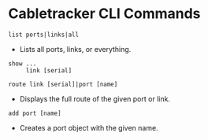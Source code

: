# Cabletracker CLI Commands

```
list ports|links|all
```
* Lists all ports, links, or everything.


```
show ...
     link [serial]
```



```
route link [serial]|port [name]
```
* Displays the full route of the given port or link.


```
add port [name]
```
* Creates a port object with the given name.

